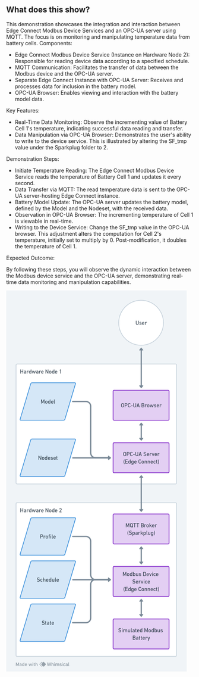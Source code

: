 ## What does this show?

This demonstration showcases the integration and interaction between Edge Connect Modbus Device Services and an OPC-UA server using MQTT. The focus is on monitoring and manipulating temperature data from battery cells.
Components:

 -   Edge Connect Modbus Device Service (Instance on Hardware Node 2): Responsible for reading device data according to a specified schedule.
 -   MQTT Communication: Facilitates the transfer of data between the Modbus device and the OPC-UA server.
 -   Separate Edge Connect Instance with OPC-UA Server: Receives and processes data for inclusion in the battery model.
 -   OPC-UA Browser: Enables viewing and interaction with the battery model data.

Key Features:

 -   Real-Time Data Monitoring: Observe the incrementing value of Battery Cell 1's temperature, indicating successful data reading and transfer.
 -   Data Manipulation via OPC-UA Browser: Demonstrates the user's ability to write to the device service. This is illustrated by altering the SF_tmp value under the Sparkplug folder to 2.

Demonstration Steps:

 -   Initiate Temperature Reading: The Edge Connect Modbus Device Service reads the temperature of Battery Cell 1 and updates it every second.
 -   Data Transfer via MQTT: The read temperature data is sent to the OPC-UA server-hosting Edge Connect instance.
 -   Battery Model Update: The OPC-UA server updates the battery model, defined by the Model and the Nodeset, with the received data.
 -   Observation in OPC-UA Browser: The incrementing temperature of Cell 1 is viewable in real-time.
  -  Writing to the Device Service: Change the SF_tmp value in the OPC-UA browser. This adjustment alters the computation for Cell 2's temperature, initially set to multiply by 0. Post-modification, it doubles the temperature of Cell 1.

Expected Outcome:

By following these steps, you will observe the dynamic interaction between the Modbus device service and the OPC-UA server, demonstrating real-time data monitoring and manipulation capabilities.

![Alt text](Diagram.png)